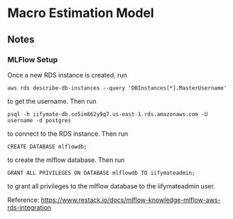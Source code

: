 # Macro Estimation Model

## Notes

### MLFlow Setup

Once a new RDS instance is created, run

```
aws rds describe-db-instances --query 'DBInstances[*].MasterUsername'
```

to get the username. Then run 

```
psql -h iifymate-db.co5im862y9q7.us-east-1.rds.amazonaws.com -U username -d postgres
```

to connect to the RDS instance. Then run

```
CREATE DATABASE mlflowdb;
```

to create the mlflow database. Then run

```
GRANT ALL PRIVILEGES ON DATABASE mlflowdb TO iifymateadmin;
```

to grant all privileges to the mlflow database to the iifymateadmin user.

Reference: https://www.restack.io/docs/mlflow-knowledge-mlflow-aws-rds-integration